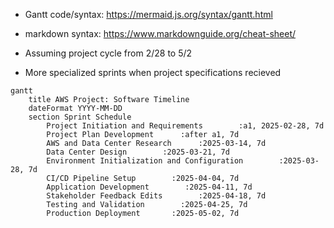 - Gantt code/syntax: https://mermaid.js.org/syntax/gantt.html 
- markdown syntax: https://www.markdownguide.org/cheat-sheet/ 

- Assuming project cycle from 2/28 to 5/2
- More specialized sprints when project specifications recieved


```mermaid
gantt
    title AWS Project: Software Timeline
    dateFormat YYYY-MM-DD
    section Sprint Schedule 
        Project Initiation and Requirements        :a1, 2025-02-28, 7d 
        Project Plan Development      :after a1, 7d
        AWS and Data Center Research      :2025-03-14, 7d
        Data Center Design        :2025-03-21, 7d
        Environment Initialization and Configuration        :2025-03-28, 7d
        CI/CD Pipeline Setup        :2025-04-04, 7d
        Application Development        :2025-04-11, 7d
        Stakeholder Feedback Edits        :2025-04-18, 7d
        Testing and Validation        :2025-04-25, 7d
        Production Deployment       :2025-05-02, 7d
    
```
